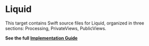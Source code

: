 #  Liquid
This target contains Swift source files for Liquid, organized in three sections: Processing, PrivateViews, PublicViews.

**See the full [Implementation Guide](https://github.com/maustinstar/liquid/blob/master/Docs/Liquid%20Implementation%20Guide.md)**
